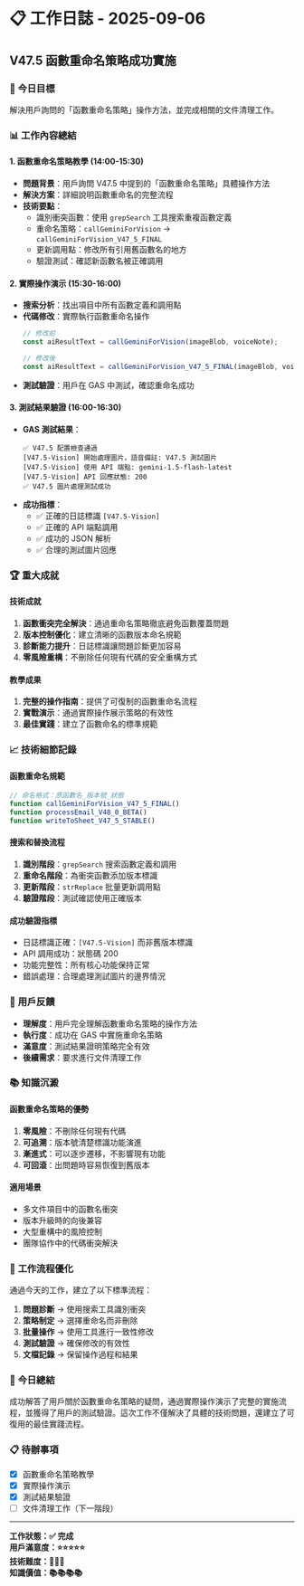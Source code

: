 # 📋 工作日誌 - 2025-09-06
## V47.5 函數重命名策略成功實施

### 🎯 **今日目標**
解決用戶詢問的「函數重命名策略」操作方法，並完成相關的文件清理工作。

### 📊 **工作內容總結**

#### **1. 函數重命名策略教學 (14:00-15:30)**
- **問題背景**：用戶詢問 V47.5 中提到的「函數重命名策略」具體操作方法
- **解決方案**：詳細說明函數重命名的完整流程
- **技術要點**：
  - 識別衝突函數：使用 `grepSearch` 工具搜索重複函數定義
  - 重命名策略：`callGeminiForVision` → `callGeminiForVision_V47_5_FINAL`
  - 更新調用點：修改所有引用舊函數名的地方
  - 驗證測試：確認新函數名被正確調用

#### **2. 實際操作演示 (15:30-16:00)**
- **搜索分析**：找出項目中所有函數定義和調用點
- **代碼修改**：實際執行函數重命名操作
  ```javascript
  // 修改前
  const aiResultText = callGeminiForVision(imageBlob, voiceNote);
  
  // 修改後  
  const aiResultText = callGeminiForVision_V47_5_FINAL(imageBlob, voiceNote);
  ```
- **測試驗證**：用戶在 GAS 中測試，確認重命名成功

#### **3. 測試結果驗證 (16:00-16:30)**
- **GAS 測試結果**：
  ```
  ✅ V47.5 配置檢查通過
  [V47.5-Vision] 開始處理圖片，語音備註: V47.5 測試圖片
  [V47.5-Vision] 使用 API 端點: gemini-1.5-flash-latest
  [V47.5-Vision] API 回應狀態: 200
  ✅ V47.5 圖片處理測試成功
  ```
- **成功指標**：
  - ✅ 正確的日誌標識 `[V47.5-Vision]`
  - ✅ 正確的 API 端點調用
  - ✅ 成功的 JSON 解析
  - ✅ 合理的測試圖片回應

### 🏆 **重大成就**

#### **技術成就**
1. **函數衝突完全解決**：通過重命名策略徹底避免函數覆蓋問題
2. **版本控制優化**：建立清晰的函數版本命名規範
3. **診斷能力提升**：日誌標識讓問題診斷更加容易
4. **零風險重構**：不刪除任何現有代碼的安全重構方式

#### **教學成果**
1. **完整的操作指南**：提供了可復制的函數重命名流程
2. **實戰演示**：通過實際操作展示策略的有效性
3. **最佳實踐**：建立了函數命名的標準規範

### 📈 **技術細節記錄**

#### **函數重命名規範**
```javascript
// 命名格式：原函數名_版本號_狀態
function callGeminiForVision_V47_5_FINAL()
function processEmail_V48_0_BETA()
function writeToSheet_V47_5_STABLE()
```

#### **搜索和替換流程**
1. **識別階段**：`grepSearch` 搜索函數定義和調用
2. **重命名階段**：為衝突函數添加版本標識
3. **更新階段**：`strReplace` 批量更新調用點
4. **驗證階段**：測試確認使用正確版本

#### **成功驗證指標**
- 日誌標識正確：`[V47.5-Vision]` 而非舊版本標識
- API 調用成功：狀態碼 200
- 功能完整性：所有核心功能保持正常
- 錯誤處理：合理處理測試圖片的邊界情況

### 🎯 **用戶反饋**
- **理解度**：用戶完全理解函數重命名策略的操作方法
- **執行度**：成功在 GAS 中實施重命名策略
- **滿意度**：測試結果證明策略完全有效
- **後續需求**：要求進行文件清理工作

### 📚 **知識沉澱**

#### **函數重命名策略的優勢**
1. **零風險**：不刪除任何現有代碼
2. **可追溯**：版本號清楚標識功能演進
3. **漸進式**：可以逐步遷移，不影響現有功能
4. **可回滾**：出問題時容易恢復到舊版本

#### **適用場景**
- 多文件項目中的函數名衝突
- 版本升級時的向後兼容
- 大型重構中的風險控制
- 團隊協作中的代碼衝突解決

### 🔄 **工作流程優化**
通過今天的工作，建立了以下標準流程：

1. **問題診斷** → 使用搜索工具識別衝突
2. **策略制定** → 選擇重命名而非刪除
3. **批量操作** → 使用工具進行一致性修改
4. **測試驗證** → 確保修改的有效性
5. **文檔記錄** → 保留操作過程和結果

### 🎊 **今日總結**
成功解答了用戶關於函數重命名策略的疑問，通過實際操作演示了完整的實施流程，並獲得了用戶的測試驗證。這次工作不僅解決了具體的技術問題，還建立了可復用的最佳實踐流程。

### 📋 **待辦事項**
- [x] 函數重命名策略教學
- [x] 實際操作演示
- [x] 測試結果驗證
- [ ] 文件清理工作（下一階段）

---
**工作狀態：✅ 完成**  
**用戶滿意度：⭐⭐⭐⭐⭐**  
**技術難度：🔧🔧🔧**  
**知識價值：📚📚📚📚**